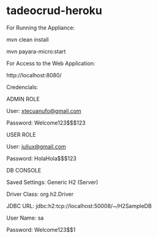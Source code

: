 # tadeocrud-heroku


For Running the Appliance:

mvn clean install

mvn payara-micro:start


For Access to the Web Application:

http://localhost:8080/

Credencials:

ADMIN ROLE

User: xtecuanufo@gmail.com 

Password: Welcome123$$$123

USER ROLE

User: juliux@gmail.com

Password: HolaHola$$$123


DB CONSOLE

Saved Settings: Generic H2 (Server)

Driver Class: org.h2.Driver

JDBC URL: jdbc:h2:tcp://localhost:50008/~/H2SampleDB

User Name: sa

Password: Welcome123$$1





